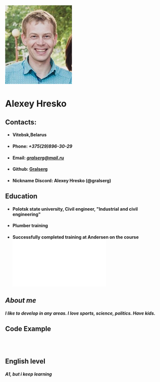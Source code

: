 # ![foto](4an4MIvmC2g.jpg)
# **Alexey Hresko**

## **Contacts:**

+ #### **Vitebsk,Belarus**
+ #### **Phone:** *+375(29)896-30-29*
+ #### **Email:** *gralserg@mail.ru*
+ #### **Github:** [Gralserg](https://github.com/Gralserg)
+ #### **Nickname Discord:** Alexey Hresko (@gralserg)

## **Education**
+ #### Polotsk state university, Civil engineer, "Industrial and civil engineering"
+ #### Plumber training
+ #### Successfully completed training at Andersen on the course !["AutoQA Java"](Hresko.pdf)

## **_About me_**
#### *I like to develop in any areas. I love sports, science, politics. Have kids.*

## **Code Example**
```



```

## **English level**
#### *A1, but i keep learning*
